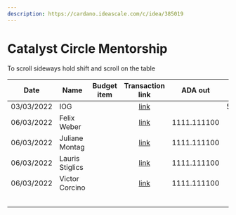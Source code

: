 ```yaml
---
description: https://cardano.ideascale.com/c/idea/385019
---
```


# Catalyst Circle Mentorship

To scroll sideways hold shift and scroll on the table

<table><thead><tr><th>Date</th><th>Name</th><th data-type="select">Budget item</th><th align="center">Transaction link</th><th align="center">ADA out</th><th align="center">ADA in</th><th align="center">Balance</th></tr></thead><tbody><tr><td>03/03/2022</td><td>IOG</td><td></td><td align="center"><a href="https://raw.githubusercontent.com/cctreasury/Treasury-system/main/Transactions/Fund7/CC-Mentorship/Incoming-IOG/1646553473989-IOG.json">link</a></td><td align="center"></td><td align="center">5435.615480</td><td align="center">5435.615480</td></tr><tr><td>06/03/2022</td><td>Felix Weber</td><td></td><td align="center"><a href="https://raw.githubusercontent.com/cctreasury/Treasury-system/main/Transactions/Fund7/CC-Mentorship/CCv1-Mentorship/1646550611048-Felix-Weber.json">link</a></td><td align="center">1111.111100</td><td align="center"></td><td align="center">4324.50438</td></tr><tr><td>06/03/2022</td><td>Juliane Montag</td><td></td><td align="center"><a href="https://raw.githubusercontent.com/cctreasury/Treasury-system/main/Transactions/Fund7/CC-Mentorship/CCv1-Mentorship/1646551047790-Juliane-Montag.json">link</a></td><td align="center">1111.111100</td><td align="center"></td><td align="center">3213.39328</td></tr><tr><td>06/03/2022</td><td>Lauris Stiglics</td><td></td><td align="center"><a href="https://raw.githubusercontent.com/cctreasury/Treasury-system/main/Transactions/Fund7/CC-Mentorship/CCv1-Mentorship/1646550848672-Lauris-Stiglics.json">link</a></td><td align="center">1111.111100</td><td align="center"></td><td align="center">2102.28218</td></tr><tr><td>06/03/2022</td><td>Victor Corcino</td><td></td><td align="center"><a href="https://raw.githubusercontent.com/cctreasury/Treasury-system/main/Transactions/Fund7/CC-Mentorship/CCv1-Mentorship/1646551275378-Victor-Corcino.json">link</a></td><td align="center">1111.111100</td><td align="center"></td><td align="center">991.17108</td></tr><tr><td></td><td></td><td></td><td align="center"></td><td align="center"></td><td align="center"></td><td align="center"></td></tr><tr><td></td><td></td><td></td><td align="center"></td><td align="center"></td><td align="center"></td><td align="center"></td></tr><tr><td></td><td></td><td></td><td align="center"></td><td align="center"></td><td align="center"></td><td align="center"></td></tr><tr><td></td><td></td><td></td><td align="center"></td><td align="center"></td><td align="center"></td><td align="center"></td></tr><tr><td></td><td></td><td></td><td align="center"></td><td align="center"></td><td align="center"></td><td align="center"></td></tr></tbody></table>
